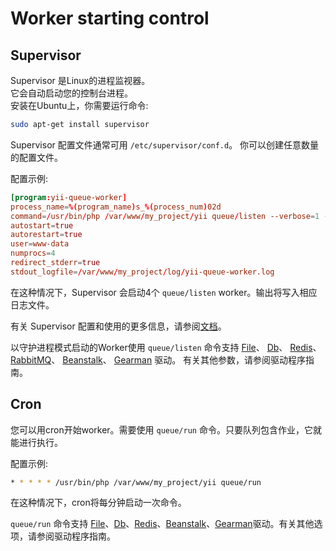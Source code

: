 Worker starting control
=======================

Supervisor
----------

Supervisor 是Linux的进程监视器。  
它会自动启动您的控制台进程。  
安装在Ubuntu上，你需要运行命令:

```sh
sudo apt-get install supervisor
```

Supervisor 配置文件通常可用 `/etc/supervisor/conf.d`。
你可以创建任意数量的配置文件。

配置示例:

```conf
[program:yii-queue-worker]
process_name=%(program_name)s_%(process_num)02d
command=/usr/bin/php /var/www/my_project/yii queue/listen --verbose=1 --color=0
autostart=true
autorestart=true
user=www-data
numprocs=4
redirect_stderr=true
stdout_logfile=/var/www/my_project/log/yii-queue-worker.log
```

在这种情况下，Supervisor 会启动4个 `queue/listen` worker。输出将写入相应日志文件。

有关 Supervisor 配置和使用的更多信息，请参阅[文档](http://supervisord.org)。

以守护进程模式启动的Worker使用 `queue/listen` 命令支持 [File]、 [Db]、 [Redis]、 [RabbitMQ]、 [Beanstalk]、 [Gearman] 驱动。 有关其他参数，请参阅驱动程序指南。

[File]: driver-file.md
[Db]: driver-db.md
[Redis]: driver-redis.md
[RabbitMQ]: driver-amqp.md
[Beanstalk]: driver-beanstalk.md
[Gearman]: driver-gearman.md

Cron
----

您可以用cron开始worker。需要使用 `queue/run` 命令。只要队列包含作业，它就能进行执行。

配置示例: 

```sh
* * * * * /usr/bin/php /var/www/my_project/yii queue/run
```

在这种情况下，cron将每分钟启动一次命令。

`queue/run` 命令支持 [File]、[Db]、[Redis]、[Beanstalk]、[Gearman]驱动。有关其他选项，请参阅驱动程序指南。

[File]: driver-file.md
[Db]: driver-db.md
[Redis]: driver-redis.md
[Beanstalk]: driver-beanstalk.md
[Gearman]: driver-gearman.md
